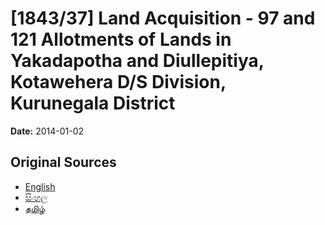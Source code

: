 # [1843/37] Land Acquisition - 97 and 121 Allotments of Lands in Yakadapotha and Diullepitiya, Kotawehera D/S Division, Kurunegala District

**Date:** 2014-01-02

## Original Sources

- [English](https://documents.gov.lk/view/extra-gazettes/2014/1/1843-37_E.pdf)
- [සිංහල](https://documents.gov.lk/view/extra-gazettes/2014/1/1843-37_S.pdf)
- [தமிழ்](https://documents.gov.lk/view/extra-gazettes/2014/1/1843-37_T.pdf)
